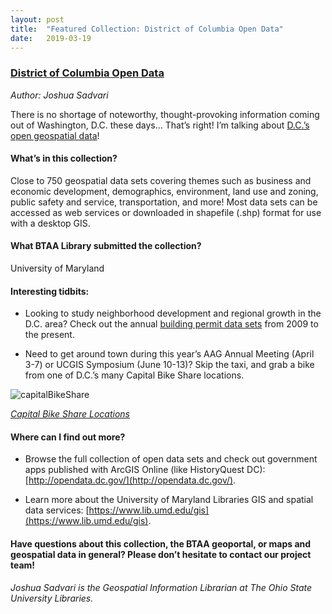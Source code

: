 ```yaml
---
layout: post
title:  "Featured Collection: District of Columbia Open Data"
date:   2019-03-19
---
```


### [District of Columbia Open Data](https://geo.btaa.org/catalog/04c-01)
_Author: Joshua Sadvari_

There is no shortage of noteworthy, thought-provoking information coming out of Washington, D.C. these days… That’s right! I’m talking about [D.C.’s open geospatial data](https://geo.btaa.org/catalog/04c-01)!

#### What’s in this collection?
Close to 750 geospatial data sets covering themes such as business and economic development, demographics, environment, land use and zoning, public safety and service, transportation, and more! Most data sets can be accessed as web services or downloaded in shapefile (.shp) format for use with a desktop GIS.

#### What BTAA Library submitted the collection?
University of Maryland

#### Interesting tidbits:

- Looking to study neighborhood development and regional growth in the D.C. area? Check out the annual [building permit data sets](https://geo.btaa.org/catalog?utf8=%E2%9C%93&f1=all_fields&q1=washington&op2=AND&f2=all_fields&q2=building+permits&op3=AND&f3=title&q3=&range%5Bsolr_year_i%5D%5Bbegin%5D=&range%5Bsolr_year_i%5D%5Bend%5D=&sort=score+desc%2C+dc_title_sort+asc&search_field=advanced&commit=Search) from 2009 to the present.

- Need to get around town during this year’s AAG Annual Meeting (April 3-7) or UCGIS Symposium (June 10-13)? Skip the taxi, and grab a bike from one of D.C.’s many Capital Bike Share locations.

![capitalBikeShare](https://user-images.githubusercontent.com/2367677/54547207-49383d80-4973-11e9-974d-aad200c1b459.png)

_[Capital Bike Share Locations ](https://geo.btaa.org/?utf8=%E2%9C%93&q=capital+bike+share&search_field=all_fields)_

#### Where can I find out more?

- Browse the full collection of open data sets and check out government apps published with ArcGIS Online (like HistoryQuest DC): [http://opendata.dc.gov/](http://opendata.dc.gov/). 

- Learn more about the University of Maryland Libraries GIS and spatial data services: [https://www.lib.umd.edu/gis](https://www.lib.umd.edu/gis). 

#### Have questions about this collection, the BTAA geoportal, or maps and geospatial data in general? Please don’t hesitate to contact our project team!

_Joshua Sadvari is the Geospatial Information Librarian at The Ohio State University Libraries._


